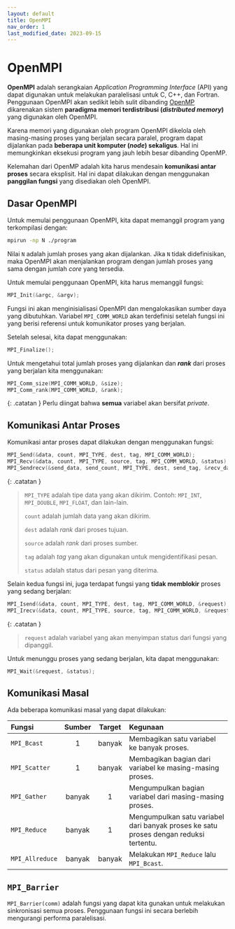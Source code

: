```yaml
---
layout: default
title: OpenMPI
nav_order: 1
last_modified_date: 2023-09-15
---
```

# OpenMPI

**OpenMPI** adalah serangkaian *Application Programming Interface* (API) yang dapat digunakan untuk melakukan paralelisasi untuk C, C++, dan Fortran. Penggunaan OpenMPI akan sedikit lebih sulit dibanding [OpenMP](https://www.openmp.org/) dikarenakan sistem **paradigma memori terdistribusi (*distributed memory*)** yang digunakan oleh OpenMPI.

Karena memori yang digunakan oleh program OpenMPI dikelola oleh masing-masing proses yang berjalan secara paralel, program dapat dijalankan pada **beberapa unit komputer (*node*) sekaligus**. Hal ini memungkinkan eksekusi program yang jauh lebih besar dibanding OpenMP.

Kelemahan dari OpenMP adalah kita harus mendesain **komunikasi antar proses** secara eksplisit. Hal ini dapat dilakukan dengan menggunakan **panggilan fungsi** yang disediakan oleh OpenMPI.

## Dasar OpenMPI

Untuk memulai penggunaan OpenMPI, kita dapat memanggil program yang terkompilasi dengan:

```bash
mpirun -np N ./program
```

Nilai `N` adalah jumlah proses yang akan dijalankan. Jika `N` tidak didefinisikan, maka OpenMPI akan menjalankan program dengan jumlah proses yang sama dengan jumlah *core* yang tersedia.

Untuk memulai penggunaan OpenMPI, kita harus memanggil fungsi:

```c++
MPI_Init(&argc, &argv);
```

Fungsi ini akan menginisialisasi OpenMPI dan mengalokasikan sumber daya yang dibutuhkan. Variabel `MPI_COMM_WORLD` akan terdefinisi setelah fungsi ini yang berisi referensi untuk komunikator proses yang berjalan.

Setelah selesai, kita dapat menggunakan:

```c++
MPI_Finalize();
```

Untuk mengetahui total jumlah proses yang dijalankan dan ***rank*** dari proses yang berjalan kita menggunakan:

```c++
MPI_Comm_size(MPI_COMM_WORLD, &size);
MPI_Comm_rank(MPI_COMM_WORLD, &rank);
```

{: .catatan }
Perlu diingat bahwa **semua** variabel akan bersifat *private*.

## Komunikasi Antar Proses

Komunikasi antar proses dapat dilakukan dengan menggunakan fungsi:

```c++
MPI_Send(&data, count, MPI_TYPE, dest, tag, MPI_COMM_WORLD);
MPI_Recv(&data, count, MPI_TYPE, source, tag, MPI_COMM_WORLD, &status);
MPI_Sendrecv(&send_data, send_count, MPI_TYPE, dest, send_tag, &recv_data, recv_count, MPI_TYPE, source, recv_tag, MPI_COMM_WORLD, &status);
```

{: .catatan }
> `MPI_TYPE` adalah tipe data yang akan dikirim. Contoh: `MPI_INT`, `MPI_DOUBLE`, `MPI_FLOAT`, dan lain-lain.
>
> `count` adalah jumlah data yang akan dikirim.
>
> `dest` adalah *rank* dari proses tujuan.
>
> `source` adalah *rank* dari proses sumber.
>
> `tag` adalah *tag* yang akan digunakan untuk mengidentifikasi pesan.
>
> `status` adalah status dari pesan yang diterima.

Selain kedua fungsi ini, juga terdapat fungsi yang **tidak memblokir** proses yang sedang berjalan:

```c++
MPI_Isend(&data, count, MPI_TYPE, dest, tag, MPI_COMM_WORLD, &request);
MPI_Irecv(&data, count, MPI_TYPE, source, tag, MPI_COMM_WORLD, &request);
```

{: .catatan }
> `request` adalah variabel yang akan menyimpan status dari fungsi yang dipanggil.

Untuk menunggu proses yang sedang berjalan, kita dapat menggunakan:

```c++
MPI_Wait(&request, &status);
```

## Komunikasi Masal

Ada beberapa komunikasi masal yang dapat dilakukan:

| Fungsi | Sumber | Target | Kegunaan |
| :- | :-: | :-: | :- |
| `MPI_Bcast` | 1 | banyak | Membagikan satu variabel ke banyak proses. |
| `MPI_Scatter` | 1 | banyak | Membagikan bagian dari variabel ke masing-masing proses. |
| `MPI_Gather` | banyak | 1 | Mengumpulkan bagian variabel dari masing-masing proses. |
| `MPI_Reduce` | banyak | 1 | Mengumpulkan satu variabel dari banyak proses ke satu proses dengan reduksi tertentu. |
| `MPI_Allreduce` | banyak | banyak | Melakukan `MPI_Reduce` lalu `MPI_Bcast`. |

## `MPI_Barrier`

`MPI_Barrier(comm)` adalah fungsi yang dapat kita gunakan untuk melakukan sinkronisasi semua proses. Penggunaan fungsi ini secara berlebih mengurangi performa paralelisasi.
